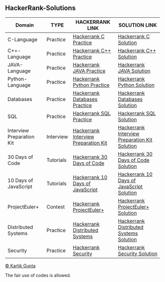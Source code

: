 ## HackerRank-Solutions

| Domain | TYPE | HACKERRANK LINK | SOLUTION LINK |
| --- | --- | --- | --- |
| C-Language | Practice | [Hackerrank C Practice](https://www.hackerrank.com/domains/c) | [Hackerrank C Solution](https://github.com/kg-0805/HackerRank-Solutions/tree/main/C%20PRACTICE) |
| C++-Language | Practice | [Hackerrank C++ Practice](https://www.hackerrank.com/domains/cpp) | [Hackerrank C++ Solution](https://github.com/kg-0805/HackerRank-Solutions/tree/main/C%2B%2B%20Practice) |
| JAVA-Language | Practice | [Hackerrank JAVA Practice](https://www.hackerrank.com/domains/java) | [Hackerrank JAVA Solution](https://github.com/kg-0805/HackerRank-Solutions/tree/main/JAVA%20PRACTICE) |
| Python-Language | Practice | [Hackerrank Python Practice](https://www.hackerrank.com/domains/python) | [Hackerrank Python Solution](https://github.com/kg-0805/HackerRank-Solutions/tree/main/PYTHON%20Practice) |
| Databases | Practice | [Hackerrank Databases Practice](https://www.hackerrank.com/domains/databases) | [Hackerrank Databases Solution](https://github.com/kg-0805/HackerRank-Solutions/tree/main/Databases) |
| SQL | Practice | [Hackerrank SQL Practice](https://www.hackerrank.com/domains/sql) | [Hackerrank SQL Solution](https://github.com/kg-0805/HackerRank-Solutions/tree/main/SQL%20PRACTICE) |
| Interview Preparation Kit | Interview | [Hackerrank Interview Preparation Kit](https://www.hackerrank.com/interview/interview-preparation-kit) | [Hackerrank Interview Preparation Kit Solution](https://github.com/kg-0805/HackerRank-Solutions/tree/main/Interview%20Preparation%20Kit) |
| 30 Days of Code | Tutorials | [Hackerrank 30 Days of Code](https://www.hackerrank.com/domains/tutorials/30-days-of-code) | [Hackerrank 30 Days of Code Solution](https://github.com/kg-0805/HackerRank-Solutions/tree/main/30%20Days%20of%20Code) |
| 10 Days of JavaScript | Tutorials | [Hackerrank 10 Days of JavaScript](https://www.hackerrank.com/domains/tutorials/10-days-of-javascript) | [Hackerrank 10 Days of JavaScript Solution](https://github.com/kg-0805/HackerRank-Solutions/tree/main/10%20Days%20of%20JavaScript) |
| ProjectEuler+ | Contest | [Hackerrank ProjectEuler+](https://www.hackerrank.com/contests/projecteuler/challenges) | [Hackerrank ProjectEuler+ Solution](https://github.com/kg-0805/HackerRank-Solutions/tree/main/Project%20Euler) |
| Distributed Systems | Practice | [Hackerrank Distributed Systems](https://www.hackerrank.com/domains/distributed-systems) | [Hackerrank Distributed Systems Solution](https://github.com/kg-0805/HackerRank-Solutions/tree/main/Distributed%20Systems) |
| Security | Practice | [Hackerrank Security](https://www.hackerrank.com/domains/security) | [Hackerrank Security Solution](https://github.com/kg-0805/HackerRank-Solutions/tree/main/Security) |

[© Kartik Gupta](https://kartikgupta.tech/)

The fair use of codes is allowed.
